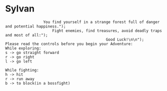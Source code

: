 # Sylvan

                     You find yourself in a strange forest full of danger and potential happiness.");
                         Fight enemies, find treasures, avoid deadly traps and most of all:");
                                                 Good Luck!\n\n");
    Please read the controls before you begin your Adventure:
    While exploring:
    s -> go straight forward
    r -> go right
    l -> go left
    
    While fighting:
    h -> hit
    r -> run away
    b -> to block(in a bossfight)
